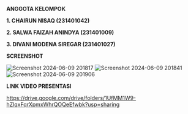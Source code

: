 **ANGGOTA KELOMPOK**

**1. CHAIRUN NISAQ (231401042)**

**2. SALWA FAIZAH ANINDYA (231401009)**

**3. DIVANI MODENA SIREGAR (231401027)**

**SCREENSHOT**

![Screenshot 2024-06-09 201817](https://github.com/broomrun/UAS-LAB-5-AP/assets/145679533/b880b9e7-31b7-471e-8677-386decee1e6f)
![Screenshot 2024-06-09 201841](https://github.com/broomrun/UAS-LAB-5-AP/assets/145679533/83f6ac1d-0deb-4069-81d4-5d5c1ed8c433)
![Screenshot 2024-06-09 201906](https://github.com/broomrun/UAS-LAB-5-AP/assets/145679533/d1395b78-328b-4b8f-b61c-04505cbf946c)

**LINK VIDEO PRESENTASI**

https://drive.google.com/drive/folders/1UfMM1W9-hZlqxFqrXpmxWhrQOQeEfwbk?usp=sharing
